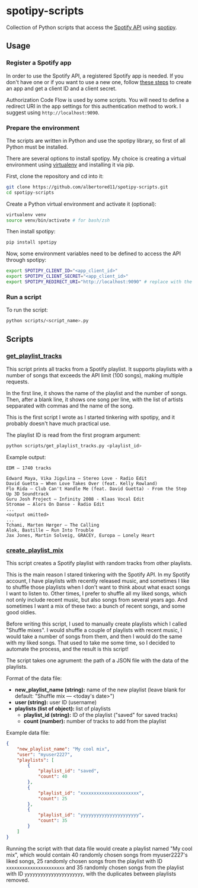 # spotipy-scripts

Collection of Python scripts that access the [Spotify API](https://developer.spotify.com/documentation/web-api/) using
[spotipy](https://github.com/plamere/spotipy).

## Usage

### Register a Spotify app

In order to use the Spotify API, a registered Spotify app is needed. If you don't have one or if you want to use a new
one, follow [these steps](https://developer.spotify.com/documentation/general/guides/authorization/app-settings/) to
create an app and get a client ID and a client secret.

Authorization Code Flow is used by some scripts. You will need to define a redirect URI in the app settings for this
authentication method to work. I suggest using `http://localhost:9090`.

### Prepare the environment

The scripts are written in Python and use the spotipy library, so first of all Python must be installed.

There are several options to install spotipy. My choice is creating a virtual environment using
[virtualenv](https://virtualenv.pypa.io/en/latest/) and installing it via pip.

First, clone the repository and cd into it:

```bash
git clone https://github.com/albertored11/spotipy-scripts.git
cd spotipy-scripts
```

Create a Python virtual environment and activate it (optional):

```bash
virtualenv venv
source venv/bin/activate # for bash/zsh
```

Then install spotipy:

```bash
pip install spotipy
```

Now, some environment variables need to be defined to access the API through spotipy:

```bash
export SPOTIPY_CLIENT_ID="<app_client_id>"
export SPOTIPY_CLIENT_SECRET="<app_client_id>"
export SPOTIPY_REDIRECT_URI="http://localhost:9090" # replace with the redirect URI you chose
```

### Run a script

To run the script:

```bash
python scripts/<script_name>.py
```

## Scripts

### [get_playlist_tracks](https://github.com/albertored11/spotipy-scripts/blob/main/scripts/get_playlist_tracks.py)

This script prints all tracks from a Spotify playlist. It supports playlists with a number of songs that exceeds the API
limit (100 songs), making multiple requests.

In the first line, it shows the name of the playlist and the number of songs. Then, after a blank line, it shows one
song per line, with the list of artists sepparated with commas and the name of the song.

This is the first script I wrote as I started tinkering with spotipy, and it probably doesn't have much practical use.

The playlist ID is read from the first program argument:

```bash
python scripts/get_playlist_tracks.py <playlist_id>
```

Example output:

```
EDM — 1740 tracks

Edward Maya, Vika Jigulina — Stereo Love - Radio Edit
David Guetta — When Love Takes Over (feat. Kelly Rowland)
Flo Rida — Club Can't Handle Me (feat. David Guetta) - From the Step Up 3D Soundtrack
Guru Josh Project — Infinity 2008 - Klaas Vocal Edit
Stromae — Alors On Danse - Radio Edit
...
<output omitted>
...
Tchami, Marten Hørger — The Calling
Alok, Bastille — Run Into Trouble
Jax Jones, Martin Solveig, GRACEY, Europa — Lonely Heart
```

### [create_playlist_mix](https://github.com/albertored11/spotipy-scripts/blob/main/scripts/create_playlist_mix.py)

This script creates a Spotify playlist with random tracks from other playlists.

This is the main reason I stared tinkering with the Spotify API. In my Spotify account, I have playlists with recently
released music, and sometimes I like to shuffle those playlists when I don't want to think about what exact songs I want
to listen to. Other times, I prefer to shuffle all my liked songs, which not only include recent music, but also songs
from several years ago. And sometimes I want a mix of these two: a bunch of recent songs, and some good oldies.

Before writing this script, I used to manually create playlists which I called "Shuffle mixes". I would shuffle a couple
of playlists with recent music, I would take a number of songs from them, and then I would do the same with my liked
songs. That used to take me some time, so I decided to automate the process, and the result is this script!

The script takes one agrument: the path of a JSON file with the data of the playlists.

Format of the data file:

* **new_playlist_name (string):** name of the new playlist (leave blank for default: "Shuffle mix — <today's date>")
* **user (string):** user ID (username)
* **playlists (list of object):** list of playlists
  * **playlist_id (string):** ID of the playlist ("saved" for saved tracks)
  * **count (number):** number of tracks to add from the playlist

Example data file:

```json
{
    "new_playlist_name": "My cool mix",
    "user": "myuser2227",
    "playlists": [
        {
            "playlist_id": "saved",
            "count": 40
        },
        {
            "playlist_id": "xxxxxxxxxxxxxxxxxxxxxx",
            "count": 25
        },
        {
            "playlist_id": "yyyyyyyyyyyyyyyyyyyyyy",
            "count": 35
        }
    ]
}
```

Running the script with that data file would create a playlist named "My cool mix", which would contain 40 randomly
chosen songs from myuser2227's liked songs, 25 randomly chosen songs from the playlist with ID `xxxxxxxxxxxxxxxxxxxxxx`
and 35 randomly chosen songs from the playlist with ID `yyyyyyyyyyyyyyyyyyyyyy`, with the duplicates between playlists
removed.

